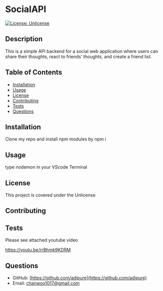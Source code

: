 # SocialAPI

[![License: Unlicense](https://img.shields.io/badge/license-Unlicense-blue.svg)](http://unlicense.org/)

## Description
This is a simple API backend for a social web application where users can share their thoughts, react to friends’ thoughts, and create a friend list. 

## Table of Contents
- [Installation](#Installation)
- [Usage](#Usage)
- [License](#License)
- [Contributing](#Contributing)
- [Tests](#Test-Instructions)
- [Questions](#Questions)

## Installation
Clone my repo and install npm modules  by npm i

## Usage
type nodemon in your VScode Terminal

## License
This project is covered under the Unlicense

## Contributing


## Tests
Please see attached youtube video

https://youtu.be/rrBhmk9KDRM

## Questions
- GitHub: [https://github.com/adipure](https://github.com/adipure)
- Email: [chanwoo1017@gmail.com](chanwoo1017@gmail.com)

